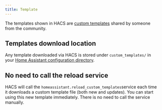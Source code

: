```yaml
---
title: Template
---
```


The templates shown in HACS are [custom templates](https://www.home-assistant.io/docs/configuration/templating/#reusing-templates) shared by someone from the community.

## Templates download location

Any template downloaded via HACS is stored under `custom_templates/` in your [Home Assistant configuration directory](https://www.home-assistant.io/docs/configuration/#configuration-directory).



## No need to call the reload service

HACS will call the `homeassistant.reload_custom_templates`service each time it downloads a custom template file (both new and updates). You can start using this new template immediately. There is no need to call the service manually.
